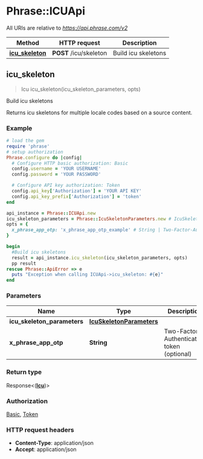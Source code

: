 # Phrase::ICUApi

All URIs are relative to *https://api.phrase.com/v2*

Method | HTTP request | Description
------------- | ------------- | -------------
[**icu_skeleton**](ICUApi.md#icu_skeleton) | **POST** /icu/skeleton | Build icu skeletons



## icu_skeleton

> Icu icu_skeleton(icu_skeleton_parameters, opts)

Build icu skeletons

Returns icu skeletons for multiple locale codes based on a source content.

### Example

```ruby
# load the gem
require 'phrase'
# setup authorization
Phrase.configure do |config|
  # Configure HTTP basic authorization: Basic
  config.username = 'YOUR USERNAME'
  config.password = 'YOUR PASSWORD'

  # Configure API key authorization: Token
  config.api_key['Authorization'] = 'YOUR API KEY'
  config.api_key_prefix['Authorization'] = 'token'
end

api_instance = Phrase::ICUApi.new
icu_skeleton_parameters = Phrase::IcuSkeletonParameters.new # IcuSkeletonParameters | 
opts = {
  x_phrase_app_otp: 'x_phrase_app_otp_example' # String | Two-Factor-Authentication token (optional)
}

begin
  #Build icu skeletons
  result = api_instance.icu_skeleton(icu_skeleton_parameters, opts)
  pp result
rescue Phrase::ApiError => e
  puts "Exception when calling ICUApi->icu_skeleton: #{e}"
end
```

### Parameters


Name | Type | Description  | Notes
------------- | ------------- | ------------- | -------------
 **icu_skeleton_parameters** | [**IcuSkeletonParameters**](IcuSkeletonParameters.md)|  | 
 **x_phrase_app_otp** | **String**| Two-Factor-Authentication token (optional) | [optional] 

### Return type

Response<([**Icu**](Icu.md))>

### Authorization

[Basic](../README.md#Basic), [Token](../README.md#Token)

### HTTP request headers

- **Content-Type**: application/json
- **Accept**: application/json

